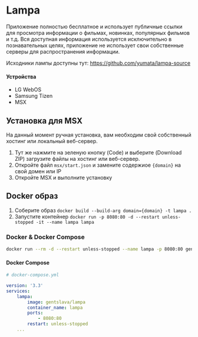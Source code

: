 # Lampa

Приложение полностью бесплатное и использует публичные ссылки для просмотра информации о фильмах, новинках, популярных фильмов и т.д. Вся доступная информация используется исключительно в познавательных целях, приложение не использует свои собственные серверы для распространения информации.

Исходники лампы доступны тут: https://github.com/yumata/lampa-source

#### Устройства
* LG WebOS
* Samsung Tizen
* MSX

## Установка для MSX

На данный момент ручная установка, вам необходим свой собственный хостинг или локальный веб-сервер.

1. Тут же нажмите на зеленую кнопку (Code) и выберите (Download ZIP) загрузите файлы на хостинг или веб-сервер.
2. Откройте файл `msx/start.json` и замените содержиое `{domain}` на свой домен или IP
3. Откройте MSX и выполните установку

## Docker образ

1. Соберите образ `docker build --build-arg domain={domain} -t lampa . `
2. Запустите контейнер `docker run -p 8080:80 -d --restart unless-stopped -it --name lampa lampa`

### Docker & Docker Compose

```bash
docker run --rm -d --restart unless-stopped --name lampa -p 8080:80 gentslava/lampa
```

#### Docker Compose

```yml
# docker-compose.yml

version: '3.3'
services:
    lampa:
        image: gentslava/lampa
        container_name: lampa
        ports:
            - 8080:80
        restart: unless-stopped
    ...

```